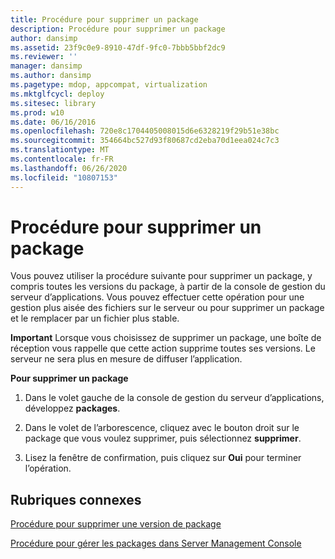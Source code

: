 ```yaml
---
title: Procédure pour supprimer un package
description: Procédure pour supprimer un package
author: dansimp
ms.assetid: 23f9c0e9-8910-47df-9fc0-7bbb5bbf2dc9
ms.reviewer: ''
manager: dansimp
ms.author: dansimp
ms.pagetype: mdop, appcompat, virtualization
ms.mktglfcycl: deploy
ms.sitesec: library
ms.prod: w10
ms.date: 06/16/2016
ms.openlocfilehash: 720e8c1704405008015d6e6328219f29b51e38bc
ms.sourcegitcommit: 354664bc527d93f80687cd2eba70d1eea024c7c3
ms.translationtype: MT
ms.contentlocale: fr-FR
ms.lasthandoff: 06/26/2020
ms.locfileid: "10807153"
---
```

# Procédure pour supprimer un package


Vous pouvez utiliser la procédure suivante pour supprimer un package, y compris toutes les versions du package, à partir de la console de gestion du serveur d’applications. Vous pouvez effectuer cette opération pour une gestion plus aisée des fichiers sur le serveur ou pour supprimer un package et le remplacer par un fichier plus stable.

**Important**  Lorsque vous choisissez de supprimer un package, une boîte de réception vous rappelle que cette action supprime toutes ses versions. Le serveur ne sera plus en mesure de diffuser l’application.

 

**Pour supprimer un package**

1.  Dans le volet gauche de la console de gestion du serveur d’applications, développez **packages**.

2.  Dans le volet de l’arborescence, cliquez avec le bouton droit sur le package que vous voulez supprimer, puis sélectionnez **supprimer**.

3.  Lisez la fenêtre de confirmation, puis cliquez sur **Oui** pour terminer l’opération.

## Rubriques connexes


[Procédure pour supprimer une version de package](how-to-delete-a-package-version.md)

[Procédure pour gérer les packages dans Server Management Console](how-to-manage-packages-in-the-server-management-console.md)

 

 





